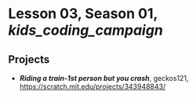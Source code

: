 # Lesson 03, Season 01, ***kids_coding_campaign***

## Projects
+ ***Riding a train-1st person but you crash***, geckos121, https://scratch.mit.edu/projects/343948843/
